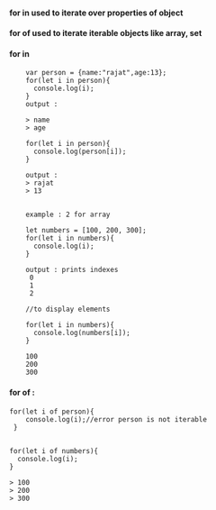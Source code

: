 #### for in used to iterate over properties of object

#### for of used to iterate iterable objects like array, set



#### for in 

        var person = {name:"rajat",age:13};
        for(let i in person){
          console.log(i);
        }
        output : 
        
        > name
        > age

        for(let i in person){
          console.log(person[i]);
        }
        
        output :
        > rajat
        > 13


        example : 2 for array
        
        let numbers = [100, 200, 300];
        for(let i in numbers){
          console.log(i);
        }
        
        output : prints indexes
         0
         1
         2
         
        //to display elements 
        
        for(let i in numbers){
          console.log(numbers[i]);
        }
        
        100
        200
        300
        
#### for of : 

    for(let i of person){
	    console.log(i);//error person is not iterable
     }
     
     
    for(let i of numbers){
      console.log(i);
    }
    
    > 100
    > 200
    > 300
 
